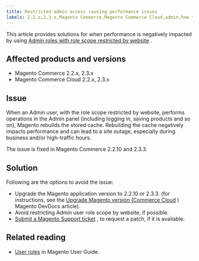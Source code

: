 ```yaml
---
title: Restricted admin access causing performance issues
labels: 2.2.x,2.3.x,Magento Commerce,Magento Commerce Cloud,admin,how to,permissions,restricted access,user
---
```


This article provides solutions for when performance is negatively impacted by using [Admin roles with role scope restricted by website](https://docs.magento.com/m2/ee/user_guide/system/permissions-user-roles.html#step-2assign-resources) .

## Affected products and versions

* Magento Commerce 2.2.x, 2.3.x
* Magento Commerce Cloud 2.2.x, 2.3.x

## Issue

When an Admin user, with the role scope restricted by website, performs operations in the Admin panel (including logging in, saving products and so on), Magento rebuilds the stored cache. Rebuilding the cache negatively impacts performance and can lead to a site outage, especially during business and/or high-traffic hours.

The issue is fixed in Magento Commerce 2.2.10 and 2.3.3.

## Solution

Following are the options to avoid the issue:

* Upgrade the Magento application version to 2.2.10 or 2.3.3. (for instructions, see the [Upgrade Magento version (Commerce Cloud](https://devdocs.magento.com/guides/v2.3/cloud/project/project-upgrade.html) ) Magento DevDocs article).
* Avoid restricting Admin user role scope by website, if possible.
* [Submit a Magento Support ticket](https://support.magento.com/hc/en-us/articles/360019088251-Submit-a-support-ticket) , to request a patch, if it is available.

## Related reading

* [User roles](https://docs.magento.com/m2/ee/user_guide/system/permissions-user-roles.html) in Magento User Guide.

